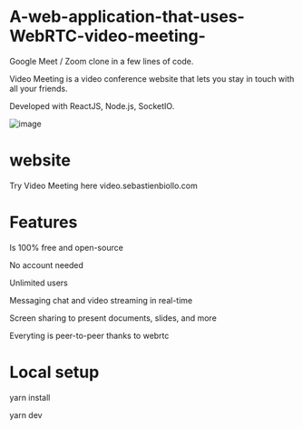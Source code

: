 # A-web-application-that-uses-WebRTC-video-meeting-


Google Meet / Zoom clone in a few lines of code.

Video Meeting is a video conference website that lets you stay in touch with all your friends.

Developed with ReactJS, Node.js, SocketIO.

![image](https://user-images.githubusercontent.com/73719617/219857297-cb71fda3-eded-443e-a7ae-8d1d0c74e9e2.png)


# website
Try Video Meeting here video.sebastienbiollo.com

# Features

Is 100% free and open-source

No account needed

Unlimited users

Messaging chat and video streaming in real-time

Screen sharing to present documents, slides, and more

Everyting is peer-to-peer thanks to webrtc

# Local setup

yarn install

yarn dev
